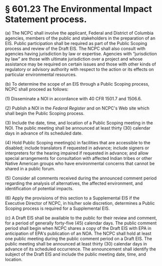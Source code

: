 # § 601.23   The Environmental Impact Statement process.

(a) The NCPC shall involve the applicant, Federal and District of Columbia agencies, members of the public and stakeholders in the preparation of an EIS. Public participation shall be required as part of the Public Scoping process and review of the Draft EIS. The NCPC shall also consult with agencies having jurisdiction by law or expertise. Agencies with “jurisdiction by law” are those with ultimate jurisdiction over a project and whose assistance may be required on certain issues and those with other kinds of regulatory or advisory authority with respect to the action or its effects on particular environmental resources.


(b) To determine the scope of an EIS through a Public Scoping process, NCPC shall proceed as follows:


(1) Disseminate a NOI in accordance with 40 CFR 1501.7 and 1506.6.


(2) Publish a NOI in the _Federal Register_ and on NCPC's Web site which shall begin the Public Scoping process.


(3) Include the date, time, and location of a Public Scoping meeting in the NOI. The public meeting shall be announced at least thirty (30) calendar days in advance of its scheduled date.


(4) Hold Public Scoping meeting(s) in facilities that are accessible to the disabled; include translators if requested in advance; include signers or interpreters for the hearing impaired if requested in advance; and allow special arrangements for consultation with affected Indian tribes or other Native American groups who have environmental concerns that cannot be shared in a public forum.


(5) Consider all comments received during the announced comment period regarding the analysis of alternatives, the affected environment, and identification of potential impacts.


(6) Apply the provisions of this section to a Supplemental EIS if the Executive Director of NCPC, in his/her sole discretion, determines a Public Scoping process is required for a Supplemental EIS.


(c) A Draft EIS shall be available to the public for their review and comment, for a period of generally forty-five (45) calendar days. The public comment period shall begin when NCPC shares a copy of the Draft EIS with EPA in anticipation of EPA's publication of an NOA. The NCPC shall hold at least one public meeting during the public comment period on a Draft EIS. The public meeting shall be announced at least thirty (30) calendar days in advance of its scheduled occurrence. The announcement shall identify the subject of the Draft EIS and include the public meeting date, time, and location.




